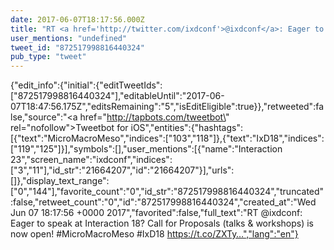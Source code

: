 ```yaml
---
date: 2017-06-07T18:17:56.000Z
title: "RT <a href='http://twitter.com/ixdconf'>@ixdconf</a>: Eager to speak at Interaction 18? Call for Proposals (talks &amp; workshops) is now open! #MicroMacroMeso #IxD18 https://t.co/ZXTy…″"
user_mentions: "undefined"
tweet_id: "872517998816440324"
pub_type: "tweet"
---
```

{"edit_info":{"initial":{"editTweetIds":["872517998816440324"],"editableUntil":"2017-06-07T18:47:56.175Z","editsRemaining":"5","isEditEligible":true}},"retweeted":false,"source":"<a href=\"http://tapbots.com/tweetbot\" rel=\"nofollow\">Tweetbot for iΟS</a>","entities":{"hashtags":[{"text":"MicroMacroMeso","indices":["103","118"]},{"text":"IxD18","indices":["119","125"]}],"symbols":[],"user_mentions":[{"name":"Interaction 23","screen_name":"ixdconf","indices":["3","11"],"id_str":"21664207","id":"21664207"}],"urls":[]},"display_text_range":["0","144"],"favorite_count":"0","id_str":"872517998816440324","truncated":false,"retweet_count":"0","id":"872517998816440324","created_at":"Wed Jun 07 18:17:56 +0000 2017","favorited":false,"full_text":"RT @ixdconf: Eager to speak at Interaction 18? Call for Proposals (talks &amp; workshops) is now open! #MicroMacroMeso #IxD18 https://t.co/ZXTy…","lang":"en"}
